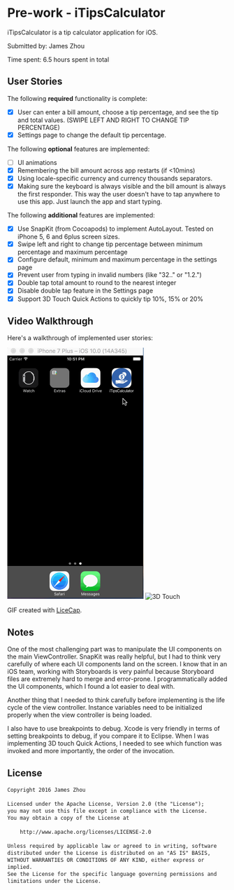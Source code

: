 # Pre-work - iTipsCalculator

iTipsCalculator is a tip calculator application for iOS.

Submitted by: James Zhou

Time spent: 6.5 hours spent in total

## User Stories

The following **required** functionality is complete:

* [x] User can enter a bill amount, choose a tip percentage, and see the tip and total values. (SWIPE LEFT AND RIGHT TO CHANGE TIP PERCENTAGE)
* [x] Settings page to change the default tip percentage.

The following **optional** features are implemented:
* [ ] UI animations
* [x] Remembering the bill amount across app restarts (if <10mins)
* [x] Using locale-specific currency and currency thousands separators.
* [x] Making sure the keyboard is always visible and the bill amount is always the first responder. This way the user doesn't have to tap anywhere to use this app. Just launch the app and start typing.

The following **additional** features are implemented:

- [x] Use SnapKit (from Cocoapods) to implement AutoLayout. Tested on iPhone 5, 6 and 6plus screen sizes.
- [x] Swipe left and right to change tip percentage between minimum percentage and maximum percentage
- [x] Configure default, minimum and maximum percentage in the settings page
- [x] Prevent user from typing in invalid numbers (like "32.." or "1.2.")
- [x] Double tap total amount to round to the nearest integer
- [x] Disable double tap feature in the Settings page
- [x] Support 3D Touch Quick Actions to quickly tip 10%, 15% or 20%

## Video Walkthrough

Here's a walkthrough of implemented user stories:

<img src='https://github.com/zihanzzz/TipCalculator/blob/master/gif/iTipsCalculator.gif' title='Video Walkthrough' width='' alt='Video Walkthrough' />
<img src='https://github.com/zihanzzz/TipCalculator/blob/master/gif/3DTouch.gif' title='3D Touch' width='' alt='3D Touch' />

GIF created with [LiceCap](http://www.cockos.com/licecap/).

## Notes

One of the most challenging part was to manipulate the UI components on the main ViewController. SnapKit was really helpful, but I had to think very carefully of where each UI components land on the screen. I know that in an iOS team, working with Storyboards is very painful because Storyboard files are extremely hard to merge and error-prone. I programmatically added the UI components, which I found a lot easier to deal with.

Another thing that I needed to think carefully before implementing is the life cycle of the view controller. Instance variables need to be initialized properly when the view controller is being loaded.

I also have to use breakpoints to debug. Xcode is very friendly in terms of setting breakpoints to debug, if you compare it to Eclipse. When I was implementing 3D touch Quick Actions, I needed to see which function was invoked and more importantly, the order of the invocation.

## License

    Copyright 2016 James Zhou

    Licensed under the Apache License, Version 2.0 (the "License");
    you may not use this file except in compliance with the License.
    You may obtain a copy of the License at

        http://www.apache.org/licenses/LICENSE-2.0

    Unless required by applicable law or agreed to in writing, software
    distributed under the License is distributed on an "AS IS" BASIS,
    WITHOUT WARRANTIES OR CONDITIONS OF ANY KIND, either express or implied.
    See the License for the specific language governing permissions and
    limitations under the License.